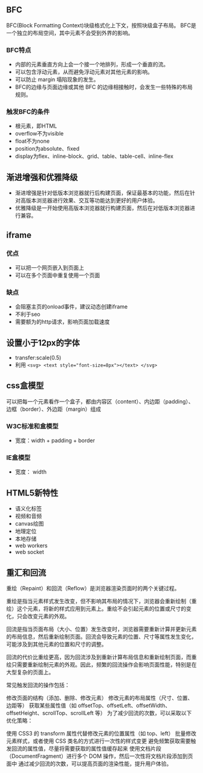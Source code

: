 ## BFC

BFC(Block Formatting Context)块级格式化上下文，按照块级盒子布局。
BFC是一个独立的布局空间，其中元素不会受到外界的影响。

### BFC特点

- 内部的元素垂直方向上会一个接一个地排列，形成一个垂直的流。
- 可以包含浮动元素，从而避免浮动元素对其他元素的影响。
- 可以防止 margin 塌陷现象的发生。
- BFC的边缘与页面边缘或其他 BFC 的边缘相接触时，会发生一些特殊的布局规则。

### 触发BFC的条件

- 根元素，即HTML
- overflow不为visible
- float不为none
- position为absolute、fixed
- display为flex、inline-block、grid、table、table-cell、inline-flex

## 渐进增强和优雅降级

- 渐进增强是针对低版本浏览器就行后构建页面，保证最基本的功能，然后在针对高版本浏览器进行效果、交互等功能达到更好的用户体验。
- 优雅降级是一开始使用高版本浏览器就行构建页面，然后在对低版本浏览器进行兼容。

## iframe

### 优点

- 可以把一个网页嵌入到页面上
- 可以在多个页面中重复使用一个页面

### 缺点

- 会阻塞主页的onload事件，建议动态创建iframe
- 不利于seo
- 需要额为的http请求，影响页面加载速度

## 设置小于12px的字体

- transfer:scale(0.5)
- 利用 `<svg> <text style="font-size=8px"></text> </svg>`

## css盒模型

可以把每一个元素看作一个盒子，都由内容区（content）、内边距（padding）、边框（border）、外边距（margin）组成

### W3C标准和盒模型

- 宽度：width + padding + border

### IE盒模型

- 宽度： width

## HTML5新特性

- 语义化标签
- 视频和音频
- canvas绘图
- 地理定位
- 本地存储
- web workers
- web socket

## 重汇和回流

重绘（Repaint）和回流（Reflow）是浏览器渲染页面时的两个关键过程。

重绘是指当元素样式发生改变，但不影响其布局的情况下，浏览器会重新绘制（重绘）这个元素，将新的样式应用到元素上。重绘不会引起元素的位置或尺寸的变化，只会改变元素的外观。

回流是指当页面布局（大小、位置）发生改变时，浏览器需要重新计算并更新元素的布局信息，然后重新绘制页面。回流会导致元素的位置、尺寸等属性发生变化，可能涉及到其他元素的位置和尺寸的调整。

回流的代价比重绘更高，因为回流涉及到重新计算布局信息和重新绘制页面，而重绘只需要重新绘制元素的外观。因此，频繁的回流操作会影响页面性能，特别是在大型复杂的页面上。

常见触发回流的操作包括：

修改页面的结构（添加、删除、修改元素）
修改元素的布局属性（尺寸、位置、边距等）
获取某些属性值（如 offsetTop、offsetLeft、offsetWidth、offsetHeight、scrollTop、scrollLeft 等）
为了减少回流的次数，可以采取以下优化策略：

使用 CSS3 的 transform 属性代替修改元素的位置属性（如 top、left）
批量修改元素样式，或者使用 CSS 类名的方式进行一次性的样式变更
避免频繁获取需要触发回流的属性值，尽量将需要获取的属性值缓存起来
使用文档片段（DocumentFragment）进行多个 DOM 操作，然后一次性将文档片段添加到页面中
通过减少回流的次数，可以提高页面的渲染性能，提升用户体验。